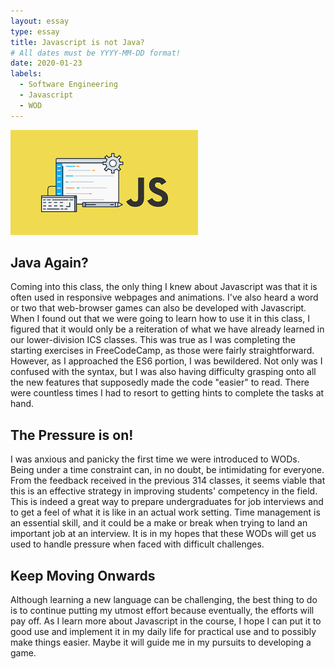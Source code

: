 ```yaml
---
layout: essay
type: essay
title: Javascript is not Java?  
# All dates must be YYYY-MM-DD format!
date: 2020-01-23
labels:
  - Software Engineering
  - Javascript
  - WOD
---
```

<img class="ui medium floated image" src="../images/javascript.png">

## Java Again?
Coming into this class, the only thing I knew about Javascript was that it is often used in responsive webpages and animations. I've also heard a word or two that web-browser games can also be developed with Javascript. When I found out that we were going to learn how to use it in this class, I figured that it would only be a reiteration of what we have already learned in our lower-division ICS classes. This was true as I was completing the starting exercises in FreeCodeCamp, as those were fairly straightforward. However, as I approached the ES6 portion, I was bewildered. Not only was I confused with the syntax, but I was also having difficulty grasping onto all the new features that supposedly made the code "easier" to read. There were countless times I had to resort to getting hints to complete the tasks at hand.

## The Pressure is on!
I was anxious and panicky the first time we were introduced to WODs. Being under a time constraint can, in no doubt, be intimidating for everyone. From the feedback received in the previous 314 classes, it seems viable that this is an effective strategy in improving students' competency in the field. This is indeed a great way to prepare undergraduates for job interviews and to get a feel of what it is like in an actual work setting. Time management is an essential skill, and it could be a make or break when trying to land an important job at an interview. It is in my hopes that these WODs will get us used to handle pressure when faced with difficult challenges. 

## Keep Moving Onwards
Although learning a new language can be challenging, the best thing to do is to continue putting my utmost effort because eventually, the efforts will pay off. As I learn more about Javascript in the course, I hope I can put it to good use and implement it in my daily life for practical use and to possibly make things easier. Maybe it will guide me in my pursuits to developing a game.
